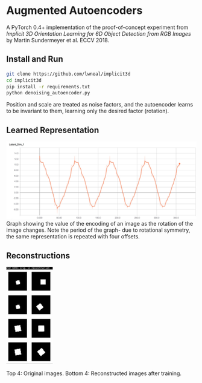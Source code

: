 # Augmented Autoencoders

A PyTorch 0.4+ implementation of the proof-of-concept experiment from
*Implicit 3D Orientation Learning for 6D Object Detection from RGB Images* by Martin Sundermeyer et al. ECCV 2018.

## Install and Run

```bash
git clone https://github.com/lwneal/implicit3d
cd implicit3d
pip install -r requirements.txt
python denoising_autoencoder.py
```

Position and scale are treated as noise factors, and the autoencoder learns to be invariant to them, learning only the desired factor (rotation).

## Learned Representation

![Rotation representation](https://github.com/lwneal/implicit3d/raw/master/representation.jpg)
Graph showing the value of the encoding of an image as the rotation of the image changes.
Note the period of the graph- due to rotational symmetry, the same representation is repeated with four offsets.

## Reconstructions

![Reconstructions](https://github.com/lwneal/implicit3d/raw/master/reconstructions.jpg)

Top 4: Original images. Bottom 4: Reconstructed images after training.
